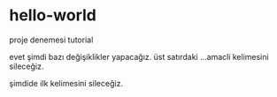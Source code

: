 # hello-world
proje denemesi tutorial

evet şimdi bazı değişiklikler yapacağız. üst satırdaki ...amacli kelimesini sileceğiz.

şimdide ilk kelimesini sileceğiz.

